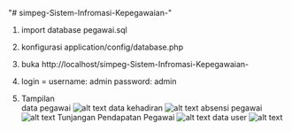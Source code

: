 "# simpeg-Sistem-Infromasi-Kepegawaian-" 
1. import database pegawai.sql
2. konfigurasi application/config/database.php
3. buka http://localhost/simpeg-Sistem-Infromasi-Kepegawaian-
4. login =
   username: admin
   password: admin

5. Tampilan<br>
   data pegawai
   ![alt text](http://adlubgs.000webhostapp.com/storage/datapegawai.png)
    data kehadiran
   ![alt text](http://adlubgs.000webhostapp.com/storage/datakehadiran.png)
    absensi pegawai
   ![alt text](http://adlubgs.000webhostapp.com/storage/absensipegawai.png)
    Tunjangan Pendapatan Pegawai
   ![alt text](http://adlubgs.000webhostapp.com/storage/TPP.png)
    data user
   ![alt text](http://adlubgs.000webhostapp.com/storage/datauser.png)
